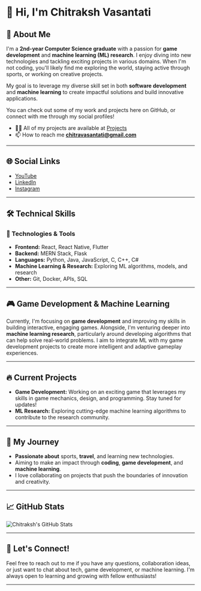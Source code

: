 

# 👋 Hi, I'm Chitraksh Vasantati

## 🚀 About Me
I'm a **2nd-year Computer Science graduate** with a passion for **game development** and **machine learning (ML) research**. I enjoy diving into new technologies and tackling exciting projects in various domains. When I'm not coding, you'll likely find me exploring the world, staying active through sports, or working on creative projects. 

My goal is to leverage my diverse skill set in both **software development** and **machine learning** to create impactful solutions and build innovative applications.

You can check out some of my work and projects here on GitHub, or connect with me through my social profiles!
- 👨‍💻 All of my projects are available at [Projects](https://github.com/VasantatiChitraksh?tab=repositories)
- 📫 How to reach me **chitravasantati@gmail.com**

---

## 🌐 Social Links

- [YouTube](https://www.youtube.com/@Chitraksh_vasantati_2307)
- [LinkedIn](https://www.linkedin.com/in/chitraksh-vasantati/)
- [Instagram](https://www.instagram.com/cv_23076/)

---

## 🛠️ Technical Skills

### 🚀 Technologies & Tools
- **Frontend:** React, React Native, Flutter
- **Backend:** MERN Stack, Flask
- **Languages:** Python, Java, JavaScript, C, C++, C#
- **Machine Learning & Research:** Exploring ML algorithms, models, and research
- **Other:** Git, Docker, APIs, SQL

---

## 🎮 Game Development & Machine Learning
Currently, I'm focusing on **game development** and improving my skills in building interactive, engaging games. Alongside, I'm venturing deeper into **machine learning research**, particularly around developing algorithms that can help solve real-world problems. I aim to integrate ML with my game development projects to create more intelligent and adaptive gameplay experiences.

---

## 🔥 Current Projects
- **Game Development:** Working on an exciting game that leverages my skills in game mechanics, design, and programming. Stay tuned for updates!
- **ML Research:** Exploring cutting-edge machine learning algorithms to contribute to the research community.

---

## 🏅 My Journey

- **Passionate about** sports, **travel**, and learning new technologies.
- Aiming to make an impact through **coding**, **game development**, and **machine learning**.
- I love collaborating on projects that push the boundaries of innovation and creativity.

---

## 📈 GitHub Stats
![Chitraksh's GitHub Stats](https://github-readme-stats.vercel.app/api?username=VasantatiChitraksh&show_icons=true&hide_title=true&count_private=true&hide=prs&theme=tokyonight)

---

## 💬 Let's Connect!
Feel free to reach out to me if you have any questions, collaboration ideas, or just want to chat about tech, game development, or machine learning. I'm always open to learning and growing with fellow enthusiasts! 

---
